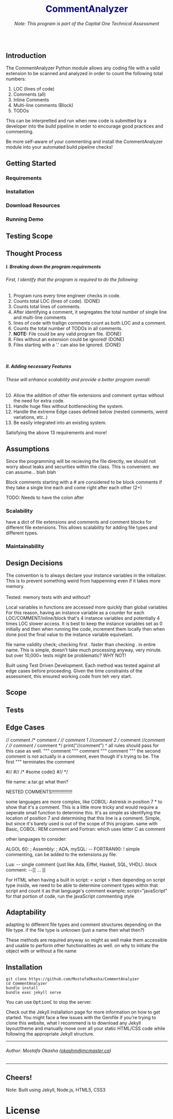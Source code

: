 <h1 style="text-align:center ; color:navy">CommentAnalyzer</h1>

<h6 style="text-align:center">Note: This program is part of the Capital One Technical Assessment</h6>


<br>

## Introduction
The CommentAnalyzer Python module allows any coding file with a valid extension to be scanned and 
analyzed in order to count the following total numbers:
1. LOC (lines of code)
2. Comments (all)
3. Inline Comments
4. Multi-line comments (Block)
5. TODOs

This can be interpretted and run when new code is submitted by a developer into 
the build pipeline in order to encourage good practices and commenting.  
  
Be more self-aware of your commenting and install the CommentAnalyzer module into your automated build pipeline
checks!

## Getting Started

### Requirements

### Installation

### Download Resources

### Running Demo

## Testing Scope

## Thought Process

##### I. Breaking down the program requirements
###### First, I identify that the program is required to do the following:
1. Program runs every time engineer checks in code.
2. Counts total LOC (lines of code). (DONE)
3. Counts total lines of comments.
4. After identifying a comment, it segregates the total number of single line and multi-line comments
5. lines of code with trailign comments count as both LOC and a comment.
6. Counts the total number of TODOs in all comments.
7. **NOTE:** File could be any valid program file. (DONE)
8. Files without an extension could be ignored! (DONE)
9. Files starting with a '.' can also be ignored. (DONE)
<br>

##### II. Adding necessary Features
###### These will enhance scalability and provide a better program overall:

10. Allow the addition of other file extensions and comment syntax without the need for extra code.
11. Handle huge files without bottlenecking the system.
12. Handle the extreme Edge cases defined below (nested comments, weird variations, etc..)
13. Be easily integrated into an existing system.

Satisfying the above 13 requirements and more! 


## Assumptions
Since the programming will be recieving the file directly, we should not worry about 
leaks and securities within the class. This is convenient.
we can assume... blah blah

Block comments starting with a # are considered to be block comments if they take
a single line each and come right after each other (2+)

TODO: Needs to have the colon after



### Scalability
have a dict of file extensions and comments and comment blocks for different file extensions. 
This allows scalability for adding file types and different types.
### Maintainability




## Design Decisions
The convention is to always declare your instance variables in the initializer. 
This is to prevent something weird from happenning even if it takes more memory.  
<br>
Tested: memory tests with and without?

Local variables in functions are accessed more quickly than global variables
For this reason, having an instance variable as a counter for
each LOC/COMMENT/inline/block that's 4 instance variables
and potentially 4 times LOC slower access. It is best
to keep the instance variables set as 0 initially and then
when running the code, increment them locally then when done
post the final value to the instance variable equivelant.

file name validity check; checking first . faster than checking
. in entire name. This is simple, doesn't take
much processing anyway, very minute. but over
10,000+ tests might be problematic?
WHY NOT!


Built using Test Driven Development. Each method was
tested against all edge cases before
proceeding. Given the time constraints of the
assessment, this ensured working code
from teh very start.


## Scope

## Tests

## Edge Cases
// comment
/* comment */
// comment 1 //comment 2
/* comment //comment */
// comment /* comment */
print("//comment")
^ all rules should pass for this case as well.
""" comment """ comment """ comment """
the second comment is not actually in a comment,
even though it's trying to be. The first """ terminates
the comment

#//
#// /*
#some code()
#// */

file name: a.tar.gz
what then?

NESTED COMMENTS!!!!!!!!!!!!!!!!


some languages are more complex,
like COBOL: Astreisk in position 7 * to show that it's a comment.
This is a little more tricky and would require a seperate small function to determine
this. It's as simple as identifying the location of position 7 and determining 
that this line is a comment. Simple, but since it's barely used is out of the scope
of this program.
same with Basic, COBOL: REM comment and Fortran: which uses letter C  as comment

other languages to consider:

ALGOL 60: ;
Assembly: ;
ADA, mySQL: --
FORTRAN90: !
simple commenting, can be added to the extensions.py file.

Lua: -- single comment (just like Ada, Eiffel, Haskell, SQL, VHDL). block comment: --[[ ... ]]

For HTML when having a built in script:
\< script \>
then depending on script type inside, we need to be able to determine comment types
within that script and count it as that language's comment
example: script="javaScript"
for that portion of code, run the javaScript commenting style



## Adaptability
adapting to different file types and comment structures depending on the file type.
if the file type is unknown (just a name then what then?)

These methods are required anyway so might as well
make them accessible and usable to perform other functionalities
as well.
on why to initiate the object with or without a file name
## Installation

```console
git clone https://github.com/MostafaOkasha/CommentAnalyzer
cd CommentAnalyzer
bundle install
bundle exec jekyll serve
```

You can use <kbd>Option</kbd><kbd>C</kbd> to stop the server.

Check out the Jekyll installation page for more information on how to get started. You might face a few issues with the Gemfile if you're trying to clone this website, what I recommend is to download any Jekyll layout/theme and manually move over all your static HTML/CSS code while following the appropriate Jekyll structure.


---
###### Author: Mostafa Okasha (okashm@mcmaster.ca)
---

## Cheers!

Note: Built using Jekyll, Node.js, HTML5, CSS3

# License
